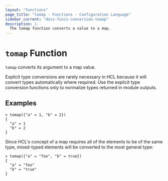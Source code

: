 ```yaml
---
layout: "functions"
page_title: "tomap - Functions - Configuration Language"
sidebar_current: "docs-funcs-conversion-tomap"
description: |-
  The tomap function converts a value to a map.
---
```


# `tomap` Function

`tomap` converts its argument to a map value.

Explicit type conversions are rarely necessary in HCL because it will
convert types automatically where required. Use the explicit type conversion
functions only to normalize types returned in module outputs.

## Examples

```
> tomap({"a" = 1, "b" = 2})
{
  "a" = 1
  "b" = 2
}
```

Since HCL's concept of a map requires all of the elements to be of the
same type, mixed-typed elements will be converted to the most general type:

```
> tomap({"a" = "foo", "b" = true})
{
  "a" = "foo"
  "b" = "true"
}
```
